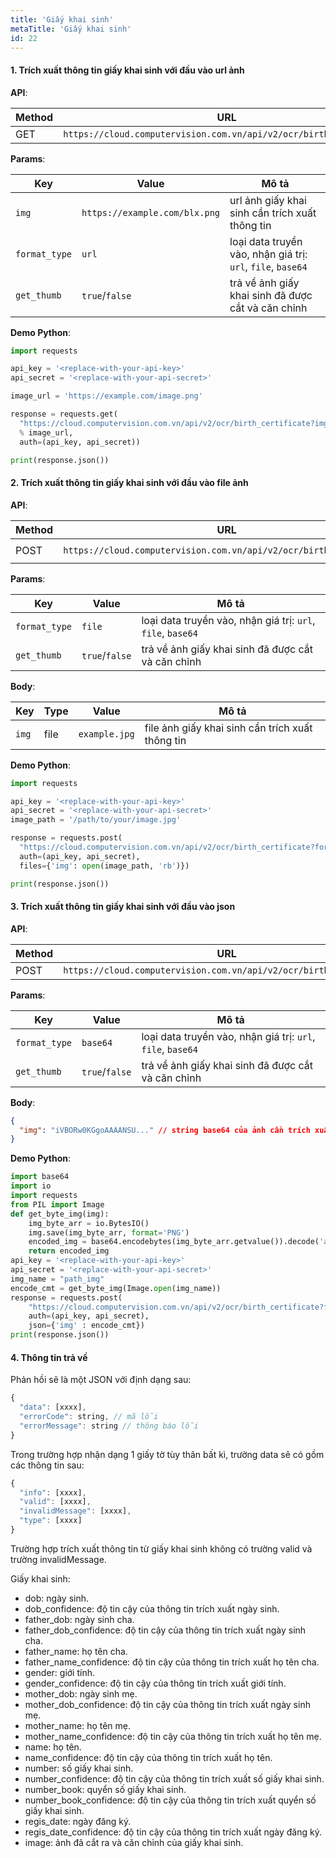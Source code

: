 ```yaml
---
title: 'Giấy khai sinh'
metaTitle: 'Giấy khai sinh'
id: 22
---
```


#### 1. Trích xuất thông tin giấy khai sinh với đầu vào url ảnh

**API**:

| Method | URL                                                                |
| ------ | ------------------------------------------------------------------ |
| GET    | `https://cloud.computervision.com.vn/api/v2/ocr/birth_certificate` |

**Params**:

| Key           | Value                         | Mô tả                                                       |
| ------------- | ----------------------------- | ----------------------------------------------------------- |
| `img`         | `https://example.com/blx.png` | url ảnh giấy khai sinh cần trích xuất thông tin             |
| `format_type` | `url`                         | loại data truyền vào, nhận giá trị: `url`, `file`, `base64` |
| `get_thumb`   | `true`/`false`                | trả về ảnh giấy khai sinh đã được cắt và căn chỉnh          |

**Demo Python**:

```python
import requests

api_key = '<replace-with-your-api-key>'
api_secret = '<replace-with-your-api-secret>'

image_url = 'https://example.com/image.png'

response = requests.get(
  "https://cloud.computervision.com.vn/api/v2/ocr/birth_certificate?img=%s&format_type=url&get_thumb=false"
  % image_url,
  auth=(api_key, api_secret))

print(response.json())

```

#### 2. Trích xuất thông tin giấy khai sinh với đầu vào file ảnh

**API**:

| Method | URL                                                                | content-type          |
| ------ | ------------------------------------------------------------------ | --------------------- |
| POST   | `https://cloud.computervision.com.vn/api/v2/ocr/birth_certificate` | `multipart/form-data` |

**Params**:

| Key           | Value          | Mô tả                                                       |
| ------------- | -------------- | ----------------------------------------------------------- |
| `format_type` | `file`         | loại data truyền vào, nhận giá trị: `url`, `file`, `base64` |
| `get_thumb`   | `true`/`false` | trả về ảnh giấy khai sinh đã được cắt và căn chỉnh          |

**Body**:

| Key   | Type | Value         | Mô tả                                            |
| ----- | ---- | ------------- | ------------------------------------------------ |
| `img` | file | `example.jpg` | file ảnh giấy khai sinh cần trích xuất thông tin |

**Demo Python**:

```python
import requests

api_key = '<replace-with-your-api-key>'
api_secret = '<replace-with-your-api-secret>'
image_path = '/path/to/your/image.jpg'

response = requests.post(
  "https://cloud.computervision.com.vn/api/v2/ocr/birth_certificate?format_type=file&get_thumb=false",
  auth=(api_key, api_secret),
  files={'img': open(image_path, 'rb')})

print(response.json())

```

#### 3. Trích xuất thông tin giấy khai sinh với đầu vào json

**API**:

| Method | URL                                                                | content-type       |
| ------ | ------------------------------------------------------------------ | ------------------ |
| POST   | `https://cloud.computervision.com.vn/api/v2/ocr/birth_certificate` | `application/json` |

**Params**:

| Key           | Value          | Mô tả                                                       |
| ------------- | -------------- | ----------------------------------------------------------- |
| `format_type` | `base64`       | loại data truyền vào, nhận giá trị: `url`, `file`, `base64` |
| `get_thumb`   | `true`/`false` | trả về ảnh giấy khai sinh đã được cắt và căn chỉnh          |

**Body**:

```json
{
  "img": "iVBORw0KGgoAAAANSU..." // string base64 của ảnh cần trích xuất
}
```

**Demo Python**:

```python
import base64
import io
import requests
from PIL import Image
def get_byte_img(img):
    img_byte_arr = io.BytesIO()
    img.save(img_byte_arr, format='PNG')
    encoded_img = base64.encodebytes(img_byte_arr.getvalue()).decode('ascii')
    return encoded_img
api_key = '<replace-with-your-api-key>'
api_secret = '<replace-with-your-api-secret>'
img_name = "path_img"
encode_cmt = get_byte_img(Image.open(img_name))
response = requests.post(
    "https://cloud.computervision.com.vn/api/v2/ocr/birth_certificate?format_type=base64&get_thumb=false",
    auth=(api_key, api_secret),
    json={'img' : encode_cmt})
print(response.json())
```

#### 4. Thông tin trả về

Phản hồi sẽ là một JSON với định dạng sau:

```javascript
{
  "data": [xxxx],
  "errorCode": string, // mã lỗi
  "errorMessage": string // thông báo lỗi
}
```

Trong trường hợp nhận dạng 1 giấy tờ tùy thân bất kì, trường data sẽ có gồm các thông tin sau:

```javascript
{
  "info": [xxxx],
  "valid": [xxxx],
  "invalidMessage": [xxxx],
  "type": [xxxx]
}
```

Trường hợp trích xuất thông tin từ giấy khai sinh không có trường valid và trường invalidMessage.

Giấy khai sinh:

- dob: ngày sinh.
- dob_confidence: độ tin cậy của thông tin trích xuất ngày sinh.
- father_dob: ngày sinh cha.
- father_dob_confidence: độ tin cậy của thông tin trích xuất ngày sinh cha.
- father_name: họ tên cha.
- father_name_confidence: độ tin cậy của thông tin trích xuất họ tên cha.
- gender: giới tính.
- gender_confidence: độ tin cậy của thông tin trích xuất giới tính.
- mother_dob: ngày sinh mẹ.
- mother_dob_confidence: độ tin cậy của thông tin trích xuất ngày sinh mẹ.
- mother_name: họ tên mẹ.
- mother_name_confidence: độ tin cậy của thông tin trích xuất họ tên mẹ.
- name: họ tên.
- name_confidence: độ tin cậy của thông tin trích xuất họ tên.
- number: số giấy khai sinh.
- number_confidence: độ tin cậy của thông tin trích xuất số giấy khai sinh.
- number_book: quyển số giấy khai sinh.
- number_book_confidence: độ tin cậy của thông tin trích xuất quyển số giấy khai sinh.
- regis_date: ngày đăng ký.
- regis_date_confidence: độ tin cậy của thông tin trích xuất ngày đăng ký.
- image: ảnh đã cắt ra và căn chỉnh của giấy khai sinh.

